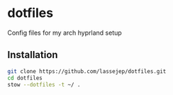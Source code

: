 # dotfiles
Config files for my arch hyprland setup

## Installation
```bash
git clone https://github.com/lassejep/dotfiles.git
cd dotfiles
stow --dotfiles -t ~/ .
```
